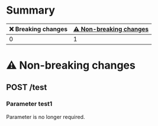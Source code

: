 # Summary

| ❌ Breaking changes | [⚠️ Non-breaking changes](#non-breaking-changes) |
|---------------------|--------------------------------------------------|
| 0                   | 1                                                |

# <span id="non-breaking-changes"></span>⚠️ Non-breaking changes

## **POST** /test

### Parameter test1

Parameter is no longer required.
